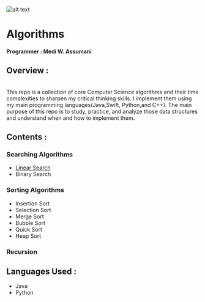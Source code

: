 ![alt text](https://kintali.files.wordpress.com/2012/09/algorithms_small_logo.png?w=660 "Logo Title Text 1")

# Algorithms </br>

#### Programmer : Medi W. Assumani
## Overview : 
</br>
This repo is a collection of core Computer Science algorithms and their time complexities to sharpen my critical thinking skills. I implement them using my main programming languages(Java,Swift, Python,and C++). The main purpose of this repo is to study, practice, and analyze those data structures and understand when and how to implement them.

## Contents : </br>

### Searching Algorithms

* <a href = "https://github.com/MediBoss/Algorithms/tree/master/Linear-Search" >Linear Search </a>
* Binary Search


### Sorting Algorithms

* Insertion Sort
* Selection Sort
* Merge Sort
* Bubble Sort
* Quick Sort
* Heap Sort

### Recursion

## Languages Used : 

* Java
* Python

